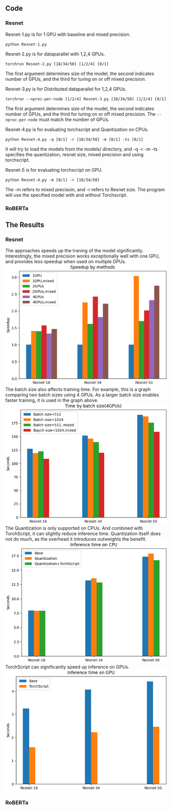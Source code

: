 ## Code
### Resnet
Resnet-1.py is for 1 GPU with baseline and mixed precision.
```
python Resnet-1.py
```

Resnet-2.py is for dataparallel with 1,2,4 GPUs.
```
torchrun Resnet-2.py [18/34/50] [1/2/4] [0/1]
```
The first argument determines size of the model, the second indicates number of GPUs, and the third for turing on or off mixed precision.

Resnet-3.py is for Distributed dataparallel for 1,2,4 GPUs.
```
torchrun --nproc-per-node [1/2/4] Resnet-3.py [18/34/50] [1/2/4] [0/1]
```
The first argument determines size of the model, the second indicates number of GPUs, and the third for turing on or off mixed precision. The `--nproc-per-node` must match the number of GPUs.

Resnet-4.py is for evaluating torchscript and Quantization on CPUs.
```
python Resnet-4.py -q [0/1] -r [18/34/50] -m [0/1] -ts [0/1]
```
It will try to load the models from the models/ directory, and -q -r -m -ts specifies the quantization, resnet size, mixed precision and using torchscript.

Resnet-5 is for evaluating torchscript on GPU.
```
python Resnet-4.py -m [0/1] -r [18/34/50]
```
The -m refers to mixed precisoin, and -r refers to Resnet size. The program will use the specified model with and without Torchscript.

### RoBERTa

## The Results
### Resnet
The approaches speeds up the traning of the model significantly. Interestingly, the mixed precision works exceptionally well with one GPU, and provides less speedup when used on multiple GPUs.  
![Resnet-1](images/resnet_plt1.png)  
The batch size also affects training time. For example, this is a graph comparing two batch sizes using 4 GPUs. As a larger batch size enables faster training, it is used in the graph above.  
![Resnet-2](images/resnet_plt2.png)  
The Quantization is only supported on CPUs. And combined with TorchScript, it can slightly reduce inference time. Quantization itself does not do much, as the overhead it introduces outweights the benefit.  
![Resnet-3](images/resnet_plt3.png)  
TorchScript can significantly speed up inference on GPUs.  
![Resnet-4](images/resnet_plt4.png)

### RoBERTa